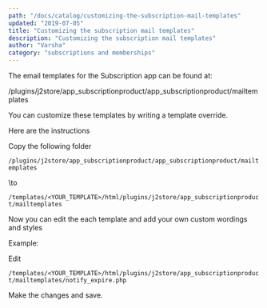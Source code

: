 ```yaml
---
path: "/docs/catalog/customizing-the-subscription-mail-templates"
updated: "2019-07-05"
title: "Customizing the subscription mail templates"
description: "Customizing the subscription mail templates"
author: "Varsha"
category: "subscriptions and memberships"
---
```



The email templates for the Subscription app can be found at:

/plugins/j2store/app_subscriptionproduct/app_subscriptionproduct/mailtemplates

You can customize these templates by writing a template override.

Here are the instructions

Copy the following folder

```/plugins/j2store/app_subscriptionproduct/app_subscriptionproduct/mailtemplates```

\to

```/templates/<YOUR_TEMPLATE>/html/plugins/j2store/app_subscriptionproduct/mailtemplates```

Now you can edit the each template and add your own custom wordings and styles

Example:

Edit 

```/templates/<YOUR_TEMPLATE>/html/plugins/j2store/app_subscriptionproduct/mailtemplates/notify_expire.php```


Make the changes and save.




